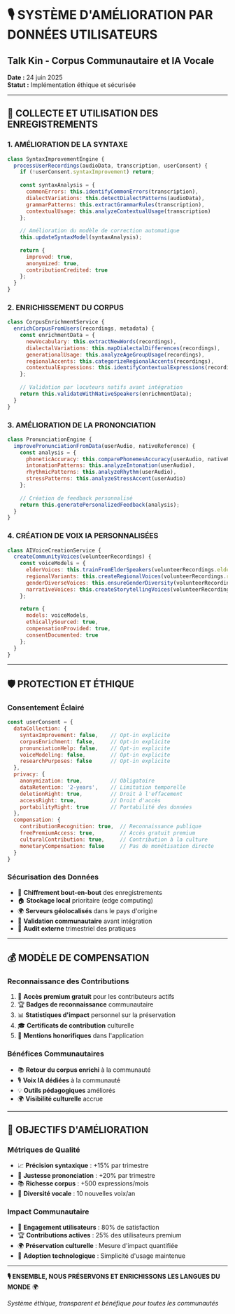 # 🎙️ SYSTÈME D'AMÉLIORATION PAR DONNÉES UTILISATEURS
## Talk Kin - Corpus Communautaire et IA Vocale

**Date :** 24 juin 2025  
**Statut :** Implémentation éthique et sécurisée

---

## 🔄 COLLECTE ET UTILISATION DES ENREGISTREMENTS

### **1. AMÉLIORATION DE LA SYNTAXE**
```javascript
class SyntaxImprovementEngine {
  processUserRecordings(audioData, transcription, userConsent) {
    if (!userConsent.syntaxImprovement) return;
    
    const syntaxAnalysis = {
      commonErrors: this.identifyCommonErrors(transcription),
      dialectVariations: this.detectDialectPatterns(audioData),
      grammarPatterns: this.extractGrammarRules(transcription),
      contextualUsage: this.analyzeContextualUsage(transcription)
    };
    
    // Amélioration du modèle de correction automatique
    this.updateSyntaxModel(syntaxAnalysis);
    
    return {
      improved: true,
      anonymized: true,
      contributionCredited: true
    };
  }
}
```

### **2. ENRICHISSEMENT DU CORPUS**
```javascript
class CorpusEnrichmentService {
  enrichCorpusFromUsers(recordings, metadata) {
    const enrichmentData = {
      newVocabulary: this.extractNewWords(recordings),
      dialectalVariations: this.mapDialectalDifferences(recordings),
      generationalUsage: this.analyzeAgeGroupUsage(recordings),
      regionalAccents: this.categorizeRegionalAccents(recordings),
      contextualExpressions: this.identifyContextualExpressions(recordings)
    };
    
    // Validation par locuteurs natifs avant intégration
    return this.validateWithNativeSpeakers(enrichmentData);
  }
}
```

### **3. AMÉLIORATION DE LA PRONONCIATION**
```javascript
class PronunciationEngine {
  improvePronunciationFromData(userAudio, nativeReference) {
    const analysis = {
      phoneticAccuracy: this.comparePhonemesAccuracy(userAudio, nativeReference),
      intonationPatterns: this.analyzeIntonation(userAudio),
      rhythmicPatterns: this.analyzeRhythm(userAudio),
      stressPatterns: this.analyzeStressAccent(userAudio)
    };
    
    // Création de feedback personnalisé
    return this.generatePersonalizedFeedback(analysis);
  }
}
```

### **4. CRÉATION DE VOIX IA PERSONNALISÉES**
```javascript
class AIVoiceCreationService {
  createCommunityVoices(volunteerRecordings) {
    const voiceModels = {
      elderVoices: this.trainFromElderSpeakers(volunteerRecordings.elders),
      regionalVariants: this.createRegionalVoices(volunteerRecordings.regions),
      genderDiverseVoices: this.ensureGenderDiversity(volunteerRecordings.all),
      narrativeVoices: this.createStorytellingVoices(volunteerRecordings.stories)
    };
    
    return {
      models: voiceModels,
      ethicallySourced: true,
      compensationProvided: true,
      consentDocumented: true
    };
  }
}
```

---

## 🛡️ PROTECTION ET ÉTHIQUE

### **Consentement Éclairé**
```javascript
const userConsent = {
  dataCollection: {
    syntaxImprovement: false,    // Opt-in explicite
    corpusEnrichment: false,     // Opt-in explicite  
    pronunciationHelp: false,    // Opt-in explicite
    voiceModeling: false,        // Opt-in explicite
    researchPurposes: false      // Opt-in explicite
  },
  privacy: {
    anonymization: true,         // Obligatoire
    dataRetention: '2-years',    // Limitation temporelle
    deletionRight: true,         // Droit à l'effacement
    accessRight: true,           // Droit d'accès
    portabilityRight: true       // Portabilité des données
  },
  compensation: {
    contributionRecognition: true,  // Reconnaissance publique
    freePremiumAccess: true,        // Accès gratuit premium
    culturalContribution: true,     // Contribution à la culture
    monetaryCompensation: false     // Pas de monétisation directe
  }
}
```

### **Sécurisation des Données**
- 🔐 **Chiffrement bout-en-bout** des enregistrements
- 🏠 **Stockage local** prioritaire (edge computing)
- 🌍 **Serveurs géolocalisés** dans le pays d'origine
- 👥 **Validation communautaire** avant intégration
- 📜 **Audit externe** trimestriel des pratiques

---

## 💰 MODÈLE DE COMPENSATION

### **Reconnaissance des Contributions**
1. 🎁 **Accès premium gratuit** pour les contributeurs actifs
2. 🏆 **Badges de reconnaissance** communautaire
3. 📊 **Statistiques d'impact** personnel sur la préservation
4. 🎓 **Certificats de contribution** culturelle
5. 🌟 **Mentions honorifiques** dans l'application

### **Bénéfices Communautaires**
- 📚 **Retour du corpus enrichi** à la communauté
- 🎙️ **Voix IA dédiées** à la communauté
- 💡 **Outils pédagogiques** améliorés
- 🌍 **Visibilité culturelle** accrue

---

## 🎯 OBJECTIFS D'AMÉLIORATION

### **Métriques de Qualité**
- 📈 **Précision syntaxique** : +15% par trimestre
- 🎯 **Justesse prononciation** : +20% par trimestre  
- 📚 **Richesse corpus** : +500 expressions/mois
- 🎵 **Diversité vocale** : 10 nouvelles voix/an

### **Impact Communautaire**
- 👥 **Engagement utilisateurs** : 80% de satisfaction
- 🏆 **Contributions actives** : 25% des utilisateurs premium
- 🌍 **Préservation culturelle** : Mesure d'impact quantifiée
- 📱 **Adoption technologique** : Simplicité d'usage maintenue

---

**🎙️ ENSEMBLE, NOUS PRÉSERVONS ET ENRICHISSONS LES LANGUES DU MONDE** 🌍

*Système éthique, transparent et bénéfique pour toutes les communautés*
